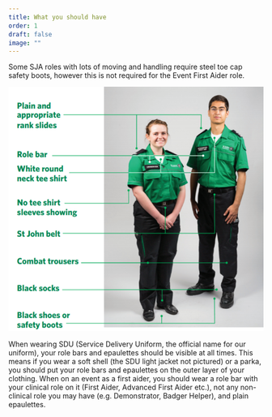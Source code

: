 ```yaml
---
title: What you should have
order: 1
draft: false
image: ""
---
```

Some SJA roles with lots of moving and handling require steel toe cap safety boots, however this is not required for the Event First Aider role.

![Two St John Ambulance volunteers wearing Service Delivery Uniform. They are wearing Plain and appropriate rank slides, a role bar, a white round neck tee shirt, no tee shirt sleeves showing, a St John belt, combat trousers, black socks, and black shoes or safety boots.](/content/images/uniform.png "Two volunteers wearing SDU.")

When wearing SDU (Service Delivery Uniform, the official name for our uniform), your role bars and epaulettes should be visible at all times. This means if you wear a soft shell (the SDU light jacket not pictured) or a parka, you should put your role bars and epaulettes on the outer layer of your clothing. When on an event as a first aider, you should wear a role bar with your clinical role on it (First Aider, Advanced First Aider etc.), not any non-clinical role you may have (e.g. Demonstrator, Badger Helper), and plain epaulettes.